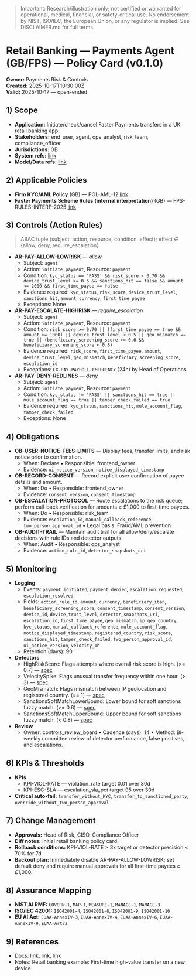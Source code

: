 
> Important: Research/illustration only; not certified or warranted for operational, medical, financial, or safety-critical use. No endorsement by NIST, ISO/IEC, the European Union, or any regulator is implied. See DISCLAIMER.md for full terms.

# Retail Banking — Payments Agent (GB/FPS) — Policy Card (v0.1.0)

**Owner:** Payments Risk &amp; Controls  
**Created:** 2025-10-17T10:30:00Z  
**Valid:** 2025-10-17 — open-ended

## 1) Scope
- **Application:** Initiate/check/cancel Faster Payments transfers in a UK retail banking app
- **Stakeholders:** end_user, agent, ops_analyst, risk_team, compliance_officer
- **Jurisdictions:** GB
- **System refs:** [link](https://example.org/system-card/payments-agent.pdf)
- **Model/Data refs:** [link](https://example.org/model-card/risk-scoring-model.pdf)

## 2) Applicable Policies
- **Firm KYC/AML Policy** (GB) — POL-AML-12 [link](https://example.org/policies/kyc-aml)
- **Faster Payments Scheme Rules (internal interpretation)** (GB) — FPS-RULES-INTERP-2025 [link](https://example.org/policies/fps)

## 3) Controls (Action Rules)
> ABAC tuple ⟨subject, action, resource, condition, effect⟩; effect ∈ {allow, deny, require_escalation}

- **AR-PAY-ALLOW-LOWRISK** — *allow*  
  - Subject: `agent`  
  - Action: `initiate_payment`, Resource: `payment`  
  - Condition: `kyc_status == 'PASS' && risk_score < 0.70 && device_trust_level >= 0.5 && sanctions_hit == false && amount <= 2000 && first_time_payee == false`  
  - Evidence required: `kyc_status`, `risk_score`, `device_trust_level`, `sanctions_hit`, `amount`, `currency`, `first_time_payee`  
  - Exceptions: None
- **AR-PAY-ESCALATE-HIGHRISK** — *require_escalation*  
  - Subject: `agent`  
  - Action: `initiate_payment`, Resource: `payment`  
  - Condition: `risk_score >= 0.70 || (first_time_payee == true && amount >= 1000) || device_trust_level < 0.5 || geo_mismatch == true || (beneficiary_screening_score >= 0.6 && beneficiary_screening_score < 0.8)`  
  - Evidence required: `risk_score`, `first_time_payee`, `amount`, `device_trust_level`, `geo_mismatch`, `beneficiary_screening_score`, `escalation_id`  
  - Exceptions: `EX-PAY-PAYROLL-EMERGENCY` (24h) by Head of Operations
- **AR-PAY-DENY-REDLINES** — *deny*  
  - Subject: `agent`  
  - Action: `initiate_payment`, Resource: `payment`  
  - Condition: `kyc_status != 'PASS' || sanctions_hit == true || mule_account_flag == true || tamper_check_failed == true`  
  - Evidence required: `kyc_status`, `sanctions_hit`, `mule_account_flag`, `tamper_check_failed`  
  - Exceptions: None

## 4) Obligations
- **OB-USER-NOTICE-FEES-LIMITS** — Display fees, transfer limits, and risk notice prior to confirmation.  
  - When: Declare • Responsible: frontend_owner  
  - Evidence: `ui_notice_version`, `notice_displayed_timestamp`
- **OB-RECORD-CONSENT** — Record explicit user confirmation of payee details and amount.  
  - When: Do • Responsible: frontend_owner  
  - Evidence: `consent_version`, `consent_timestamp`
- **OB-ESCALATION-PROTOCOL** — Route escalations to the risk queue; perform call-back verification for amounts ≥ £1,000 to first-time payees.  
  - When: Do • Responsible: risk_team  
  - Evidence: `escalation_id`, `manual_callback_reference`, `two_person_approval_id` • Legal basis: Fraud/AML prevention
- **OB-AUDIT-TRAIL** — Maintain audit trail for all allow/deny/escalate decisions with rule IDs and detector outputs.  
  - When: Audit • Responsible: ops_analyst  
  - Evidence: `action_rule_id`, `detector_snapshots_uri`

## 5) Monitoring
- **Logging**
  - Events: `payment_initiated`, `payment_denied`, `escalation_requested`, `escalation_resolved`
  - Fields: `action_rule_id`, `amount`, `currency`, `beneficiary_iban`, `beneficiary_screening_score`, `consent_timestamp`, `consent_version`, `device_id`, `device_trust_level`, `detector_snapshots_uri`, `escalation_id`, `first_time_payee`, `geo_mismatch`, `ip_geo_country`, `kyc_status`, `manual_callback_reference`, `mule_account_flag`, `notice_displayed_timestamp`, `registered_country`, `risk_score`, `sanctions_hit`, `tamper_check_failed`, `two_person_approval_id`, `ui_notice_version`, `velocity_1h`
  - Retention (days): 90
- **Detectors**
  - HighRiskScore: Flags attempts where overall risk score is high. (&gt;&#x3D; 0.7) — [spec](https://example.org/detectors/high-risk)
  - VelocitySpike: Flags unusual transfer frequency within one hour. (&gt; 3) — [spec](https://example.org/detectors/velocity-1h)
  - GeoMismatch: Flags mismatch between IP geolocation and registered country. (&#x3D;&#x3D; 1) — [spec](https://example.org/detectors/geo-mismatch)
  - SanctionsSoftMatchLowerBound: Lower bound for soft sanctions fuzzy match. (&gt;&#x3D; 0.6) — [spec](https://example.org/detectors/sanctions-softmatch)
  - SanctionsSoftMatchUpperBound: Upper bound for soft sanctions fuzzy match. (&lt; 0.8) — [spec](https://example.org/detectors/sanctions-softmatch)
- **Review**
  - Owner: controls_review_board • Cadence (days): 14 • Method: Bi-weekly committee review of detector performance, false positives, and escalations.

## 6) KPIs & Thresholds
- **KPIs**
  - KPI-VIOL-RATE — violation_rate target 0.01 over 30d
  - KPI-ESC-SLA — escalation_sla_pct target 95 over 30d
- **Critical auto-fail:** `transfer_without_KYC`, `transfer_to_sanctioned_party`, `override_without_two_person_approval`

## 7) Change Management
- **Approvals:** Head of Risk, CISO, Compliance Officer
- **Diff notes:** Initial retail banking policy card.
- **Rollback conditions:** KPI-VIOL-RATE &gt; 3x target or detector precision &lt; 70% for 7d
- **Backout plan:** Immediately disable AR-PAY-ALLOW-LOWRISK; set default deny and require manual approvals for all first-time payees ≥ £1,000.

## 8) Assurance Mapping
- **NIST AI RMF:** `GOVERN-1`, `MAP-1`, `MEASURE-1`, `MANAGE-1`, `MANAGE-3`
- **ISO/IEC 42001:** `ISO42001-4`, `ISO42001-8`, `ISO42001-9`, `ISO42001-10`
- **EU AI Act:** `EUAA-AnnexIV-3`, `EUAA-AnnexIV-4`, `EUAA-AnnexIV-6`, `EUAA-AnnexIV-9`, `EUAA-Art72`

## 9) References
- Docs: [link](https://example.org/runbooks/payments-agent), [link](https://example.org/audit/guide), [link](https://example.org/playbooks/escalation)
- Notes: Retail banking example: First-time high-value transfer on a new device.
